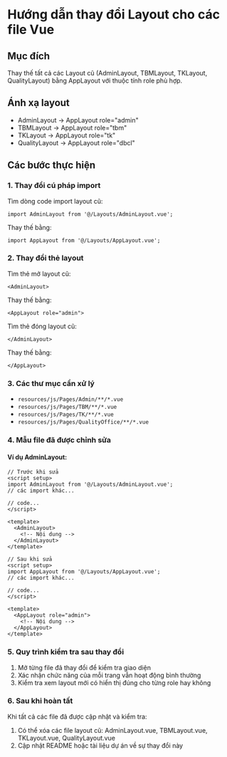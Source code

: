 # Hướng dẫn thay đổi Layout cho các file Vue

## Mục đích
Thay thế tất cả các Layout cũ (AdminLayout, TBMLayout, TKLayout, QualityLayout) bằng AppLayout với thuộc tính role phù hợp.

## Ánh xạ layout
- AdminLayout -> AppLayout role="admin"
- TBMLayout -> AppLayout role="tbm" 
- TKLayout -> AppLayout role="tk"
- QualityLayout -> AppLayout role="dbcl"

## Các bước thực hiện

### 1. Thay đổi cú pháp import
Tìm dòng code import layout cũ:
```vue
import AdminLayout from '@/Layouts/AdminLayout.vue';
```

Thay thế bằng:
```vue
import AppLayout from '@/Layouts/AppLayout.vue';
```

### 2. Thay đổi thẻ layout
Tìm thẻ mở layout cũ:
```vue
<AdminLayout>
```

Thay thế bằng:
```vue
<AppLayout role="admin">
```

Tìm thẻ đóng layout cũ:
```vue
</AdminLayout>
```

Thay thế bằng:
```vue
</AppLayout>
```

### 3. Các thư mục cần xử lý
- `resources/js/Pages/Admin/**/*.vue`
- `resources/js/Pages/TBM/**/*.vue`
- `resources/js/Pages/TK/**/*.vue`
- `resources/js/Pages/QualityOffice/**/*.vue`

### 4. Mẫu file đã được chỉnh sửa

#### Ví dụ AdminLayout:
```vue
// Trước khi sửa
<script setup>
import AdminLayout from '@/Layouts/AdminLayout.vue';
// các import khác...

// code...
</script>

<template>
  <AdminLayout>
    <!-- Nội dung -->
  </AdminLayout>
</template>
```

```vue
// Sau khi sửa
<script setup>
import AppLayout from '@/Layouts/AppLayout.vue';
// các import khác...

// code...
</script>

<template>
  <AppLayout role="admin">
    <!-- Nội dung -->
  </AppLayout>
</template>
```

### 5. Quy trình kiểm tra sau thay đổi
1. Mở từng file đã thay đổi để kiểm tra giao diện
2. Xác nhận chức năng của mỗi trang vẫn hoạt động bình thường
3. Kiểm tra xem layout mới có hiển thị đúng cho từng role hay không

### 6. Sau khi hoàn tất
Khi tất cả các file đã được cập nhật và kiểm tra:
1. Có thể xóa các file layout cũ: AdminLayout.vue, TBMLayout.vue, TKLayout.vue, QualityLayout.vue
2. Cập nhật README hoặc tài liệu dự án về sự thay đổi này 